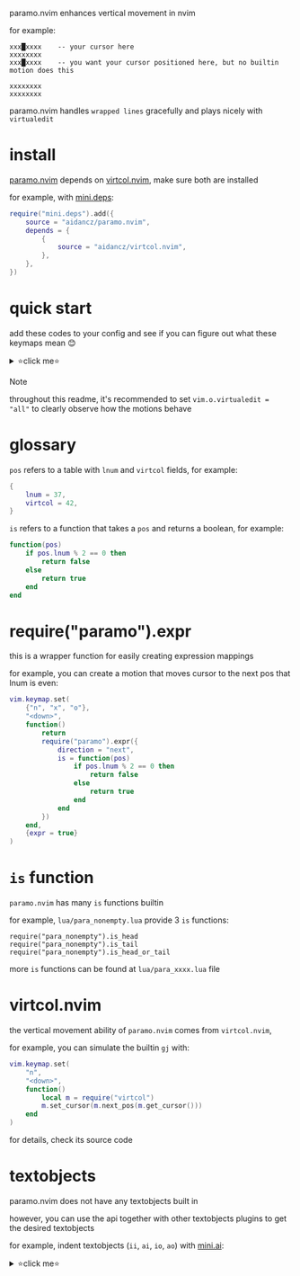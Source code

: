 paramo.nvim enhances vertical movement in nvim

for example:

```
xxx█xxxx	-- your cursor here
xxxxxxxx
xxx█xxxx	-- you want your cursor positioned here, but no builtin motion does this

xxxxxxxx
xxxxxxxx
```

paramo.nvim handles `wrapped lines` gracefully and plays nicely with `virtualedit`

# install

[paramo.nvim](https://github.com/aidancz/paramo.nvim) depends on [virtcol.nvim](https://github.com/aidancz/virtcol.nvim), make sure both are installed

for example, with [mini.deps](https://github.com/echasnovski/mini.nvim/blob/main/readmes/mini-deps.md):

```lua
require("mini.deps").add({
	source = "aidancz/paramo.nvim",
	depends = {
		{
			source = "aidancz/virtcol.nvim",
		},
	},
})
```

# quick start

add these codes to your config and see if you can figure out what these keymaps mean 😊

<details>

<summary>⭐click me⭐</summary>

```lua
local map = function(key, direction, is, hook)
	vim.keymap.set(
		{"n", "x", "o"},
		key,
		function()
			return
			require("paramo").expr({
				direction = direction,
				is = is,
				hook = hook,
			})
		end,
		{expr = true}
	)
end

map("{", "prev", require("para_nonempty_reverse").is_head_or_tail)
map("}", "next", require("para_nonempty_reverse").is_head_or_tail)

map("<a-u>", "prev", require("para_nonempty").is_head)
map("<a-d>", "next", require("para_nonempty").is_tail)

map("<a-w>", "next", require("para_cursor_column").is_head)
map("<a-e>", "next", require("para_cursor_column").is_tail)
map("<a-b>", "prev", require("para_cursor_column").is_head)

local caret = function() vim.cmd("normal! ^") end
map("<pageup>",   "prev", require("para_cursor_indent").is_head_or_tail, caret)
map("<pagedown>", "next", require("para_cursor_indent").is_head_or_tail, caret)
map(
	"<",
	"next",
	function(pos)
		return
		require("para_cursor_indent").is_head(
			pos,
			function(a, b)
				return a < b
			end
		)
	end,
	caret
)
map(
	">",
	"next",
	function(pos)
		return
		require("para_cursor_indent").is_head(
			pos,
			function(a, b)
				return a > b
			end
		)
	end,
	caret
)
map(
	"(",
	"prev",
	function(pos)
		return
		require("para_cursor_indent").is_head(
			pos,
			function(a, b)
				return a < b
			end
		)
	end,
	caret
)
map(
	")",
	"prev",
	function(pos)
		return
		require("para_cursor_indent").is_head(
			pos,
			function(a, b)
				return a > b
			end
		)
	end,
	caret
)
```

</details>

> [!NOTE]
>
> throughout this readme, it's recommended to set `vim.o.virtualedit = "all"` to clearly observe how the motions behave

# glossary

`pos` refers to a table with `lnum` and `virtcol` fields, for example:

```lua
{
	lnum = 37,
	virtcol = 42,
}
```

`is` refers to a function that takes a `pos` and returns a boolean, for example:

```lua
function(pos)
	if pos.lnum % 2 == 0 then
		return false
	else
		return true
	end
end
```

# require("paramo").expr

this is a wrapper function for easily creating expression mappings

for example, you can create a motion that moves cursor to the next pos that lnum is even:

```lua
vim.keymap.set(
	{"n", "x", "o"},
	"<down>",
	function()
		return
		require("paramo").expr({
			direction = "next",
			is = function(pos)
				if pos.lnum % 2 == 0 then
					return false
				else
					return true
				end
			end
		})
	end,
	{expr = true}
)
```

# `is` function

`paramo.nvim` has many `is` functions builtin

for example, `lua/para_nonempty.lua` provide 3 `is` functions:

```
require("para_nonempty").is_head
require("para_nonempty").is_tail
require("para_nonempty").is_head_or_tail
```

more `is` functions can be found at `lua/para_xxxx.lua` file

# virtcol.nvim

the vertical movement ability of `paramo.nvim` comes from `virtcol.nvim`,

for example, you can simulate the builtin `gj` with:

```lua
vim.keymap.set(
	"n",
	"<down>",
	function()
		local m = require("virtcol")
		m.set_cursor(m.next_pos(m.get_cursor()))
	end
)
```

for details, check its source code

# textobjects

paramo.nvim does not have any textobjects built in

however, you can use the api together with other textobjects plugins to get the desired textobjects

for example, indent textobjects (`ii`, `ai`, `io`, `ao`) with [mini.ai](https://github.com/echasnovski/mini.nvim/blob/main/readmes/mini-ai.md):

<details>

<summary>⭐click me⭐</summary>

```lua
require("mini.ai").setup({
	custom_textobjects = {
		i = function(ai_type)
			local is_head
			local is_tail
			if ai_type == "i" then
				is_head = require("para_cursor_indent").is_head
				is_tail = require("para_cursor_indent").is_tail
			else
				is_head = require("para_cursor_indent_include_empty_line").is_head
				is_tail = require("para_cursor_indent_include_empty_line").is_tail
			end

			local pos_head
			local pos_tail
			local pos_cursor = require("virtcol").get_cursor()
			if is_head(pos_cursor) then
				pos_head = pos_cursor
			else
				pos_head = require("paramo").prev_pos(pos_cursor, is_head)
			end
			if is_tail(pos_cursor) then
				pos_tail = pos_cursor
			else
				pos_tail = require("paramo").next_pos(pos_cursor, is_tail)
			end

			return {
				from = {
					line = pos_head.lnum,
					col = 1,
				},
				to = {
					line = pos_tail.lnum,
					col = 1,
				},
				vis_mode = "V",
			}
		end,

		o = function(ai_type)
			local is_head
			local is_tail
			if ai_type == "i" then
				is_head = require("para_cursor_ondent").is_head
				is_tail = require("para_cursor_ondent").is_tail
			else
				is_head = require("para_cursor_ondent_include_empty_line").is_head
				is_tail = require("para_cursor_ondent_include_empty_line").is_tail
			end

			local pos_head
			local pos_tail
			local pos_cursor = require("virtcol").get_cursor()
			if is_head(pos_cursor) then
				pos_head = pos_cursor
			else
				pos_head = require("paramo").prev_pos(pos_cursor, is_head)
			end
			if is_tail(pos_cursor) then
				pos_tail = pos_cursor
			else
				pos_tail = require("paramo").next_pos(pos_cursor, is_tail)
			end

			return {
				from = {
					line = pos_head.lnum,
					col = 1,
				},
				to = {
					line = pos_tail.lnum,
					col = 1,
				},
				vis_mode = "V",
			}
		end,
})
```

</summary>

# related plugins

https://github.com/jessekelighine/vindent.vim
